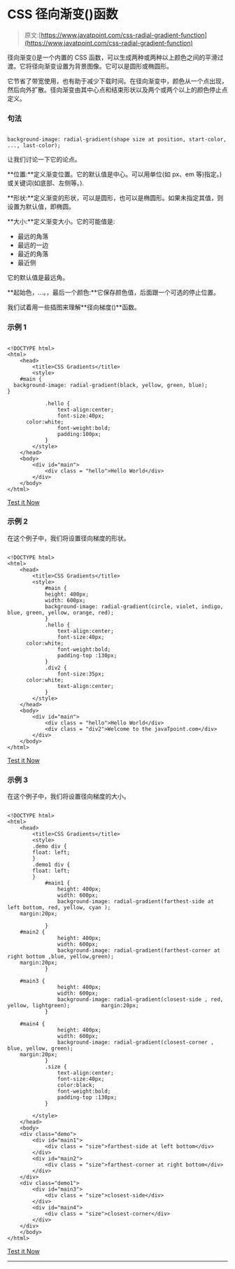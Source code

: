 # CSS 径向渐变()函数

> 原文:[https://www.javatpoint.com/css-radial-gradient-function](https://www.javatpoint.com/css-radial-gradient-function)

径向渐变()是一个内置的 CSS 函数，可以生成两种或两种以上颜色之间的平滑过渡。它将径向渐变设置为背景图像。它可以是圆形或椭圆形。

它节省了带宽使用，也有助于减少下载时间。在径向渐变中，颜色从一个点出现，然后向外扩散。径向渐变由其中心点和结束形状以及两个或两个以上的颜色停止点定义。

### 句法

```

background-image: radial-gradient(shape size at position, start-color, ..., last-color);

```

让我们讨论一下它的论点。

**位置:**定义渐变位置。它的默认值是中心。可以用单位(如 px、em 等)指定。)或关键词(如底部、左侧等。).

**形状:**定义渐变的形状，可以是圆形，也可以是椭圆形。如果未指定其值，则设置为默认值，即椭圆。

**大小:**定义渐变大小。它的可能值是:

*   最远的角落
*   最远的一边
*   最近的角落
*   最近侧

它的默认值是最远角。

**起始色，…。，最后一个颜色:**它保存颜色值，后面跟一个可选的停止位置。

我们试着用一些插图来理解**径向梯度()**函数。

### 示例 1

```

<!DOCTYPE html>  
<html>  
    <head>  
        <title>CSS Gradients</title>  
        <style>  	
	#main {
  background-image: radial-gradient(black, yellow, green, blue);
}

            .hello {  
                text-align:center;  
                font-size:40px;
	  color:white;
                font-weight:bold;  
                padding:100px;  
            }  
        </style>  
    </head>  
    <body>  
        <div id="main">  
            <div class = "hello">Hello World</div>    
        </div>  
    </body>  
</html> 

```

[Test it Now](https://www.javatpoint.com/oprweb/test.jsp?filename=CSSradial-gradient1)

### 示例 2

在这个例子中，我们将设置径向梯度的形状。

```

<!DOCTYPE html>  
<html>  
    <head>  
        <title>CSS Gradients</title>  
        <style>  	
            #main {  
            height: 400px;  
            width: 600px;  
            background-image: radial-gradient(circle, violet, indigo, blue, green, yellow, orange, red);  
            }  
            .hello {  
                text-align:center;  
                font-size:40px;
	  color:white;
                font-weight:bold;  
                padding-top :130px;  
            }  
            .div2 {  
                font-size:35px;
	  color:white;
                text-align:center;  
            }  
        </style>  
    </head>  
    <body>  
        <div id="main">  
            <div class = "hello">Hello World</div>  
            <div class = "div2">Welcome to the javaTpoint.com</div>  
        </div>  
    </body>  
</html> 

```

[Test it Now](https://www.javatpoint.com/oprweb/test.jsp?filename=CSSradial-gradient2)

### 示例 3

在这个例子中，我们将设置径向梯度的大小。

```

<!DOCTYPE html>  
<html>  
    <head>  
        <title>CSS Gradients</title>  
        <style>
		.demo div {
		float: left;
		}
		.demo1 div {
		float: left;
		}
            #main1 {  
                height: 400px;  
                width: 600px;  
                background-image: radial-gradient(farthest-side at left bottom, red, yellow, cyan );  
	margin:20px;

            }
	#main2 {  
                height: 400px;  
                width: 600px;  
                background-image: radial-gradient(farthest-corner at right bottom ,blue, yellow,green);  
	margin:20px;
            }

	#main3 {  
                height: 400px;  
                width: 600px;  
                background-image: radial-gradient(closest-side , red, yellow, lightgreen); 		 	margin:20px;
            }  

	#main4 {  
                height: 400px;  
                width: 600px;  
                background-image: radial-gradient(closest-corner , blue, yellow, green);  
	margin:20px;
            }  
            .size {  
                text-align:center;  
                font-size:40px;
				color:black;
                font-weight:bold;  
                padding-top :130px;  
            }  

        </style>  
    </head>  
    <body>  
	<div class="demo">
        <div id="main1">  
            <div class = "size">farthest-side at left bottom</div>    
        </div>  
		<div id="main2">  
            <div class = "size">farthest-corner at right bottom</div>    
        </div> 
	</div>		
	<div class="demo1">		
		<div id="main3">  
            <div class = "size">closest-side</div>    
        </div>  
		<div id="main4">  
            <div class = "size">closest-corner</div>    
		</div>
	</div>
    </body>  
</html>

```

[Test it Now](https://www.javatpoint.com/oprweb/test.jsp?filename=CSSradial-gradient3)

* * *
